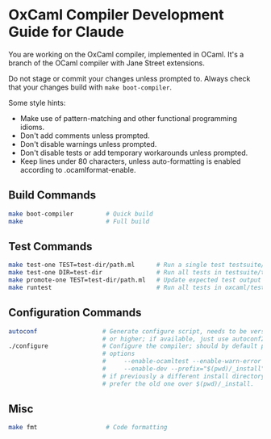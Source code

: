 # OxCaml Compiler Development Guide for Claude

You are working on the OxCaml compiler, implemented in OCaml.
It's a branch of the OCaml compiler with Jane Street extensions.

Do not stage or commit your changes unless prompted to.
Always check that your changes build with `make boot-compiler`.

Some style hints:
- Make use of pattern-matching and other functional programming idioms.
- Don't add comments unless prompted.
- Don't disable warnings unless prompted.
- Don't disable tests or add temporary workarounds unless prompted.
- Keep lines under 80 characters, unless auto-formatting is enabled according to .ocamlformat-enable.

## Build Commands
```bash
make boot-compiler         # Quick build
make                       # Full build
```

## Test Commands
```bash
make test-one TEST=test-dir/path.ml      # Run a single test testsuite/tests/test-dir/path.ml
make test-one DIR=test-dir               # Run all tests in testsuite/tests/test-dir
make promote-one TEST=test-dir/path.ml   # Update expected test output
make runtest                             # Run all tests in oxcaml/tests
```

## Configuration Commands
```bash
autoconf                  # Generate configure script, needs to be version 2.71
                          # or higher; if available, just use autoconf27 directly
./configure               # Configure the compiler; should by default pass the
                          # options
                          #     --enable-ocamltest --enable-warn-error
                          #     --enable-dev --prefix="$(pwd)/_install"
                          # if previously a different install directory was used,
                          # prefer the old one over $(pwd)/_install.
```

## Misc
```bash
make fmt                   # Code formatting
```
